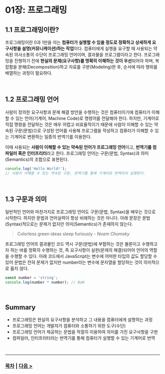# 01장: 프로그래밍

## 1.1 프로그래밍이란?
프로그래밍이란 0과 1만을 아는 **컴퓨터가 실행할 수 있을 정도로 정확하고 상세하게 요구사항을 설명(커뮤니케이션)하는 작업**이다. 컴퓨터에게 실행을 요구할 때 사용되는 약속된 의사소통의 수단이 프로그래밍 언어이며, 결과물을 프로그램이라고 한다. 프로그래밍을 진행하기 전에 **현실의 문제(요구사항)를 명확히 이해하는 것이 우선**되어야 하며, 복잡함을 분해(Decomposition)하고 자료를 구분(Modeling)한 후, 순서에 따라 행위를 배열하는 과정이 필요하다.

<br>

## 1.2 프로그래밍 언어
사람이 정의한 요구사항과 문제 해결 방안을 수행하는 것은 컴퓨터이기에 컴퓨터가 이해할 수 있는 언어(기계어, Machine Code)로 명령어를 전달해야 한다. 하지만, 기계어로 직접 명령을 전달하는 것은 매우 어렵고 비효율적이기 때문에 사람이 이해할 수 있는 약속된 구문(문법)으로 구성된 언어를 사용해 프로그램을 작성하고 컴퓨터가 이해할 수 있는 기계어로 변환하는 일종의 번역기를 이용한다.

이때 사용되는 **사람이 이해할 수 있는 약속된 언어가 프로그래밍 언어**이고, **번역기를 컴파일러 혹은 인터프리터**라고 한다. 프로그래밍 언어는 구문(문법, Syntax)과 의미(Semantics)의 조합으로 표현된다.
```js
console.log('Hello World!');
// 사람이 이해할 수 있는 약속된 구문, 번역기를 통해 기계어로 번역되어 실행된다.
```

<br>

## 1.3 구문과 의미
일반적인 언어와 마찬가지로 프로그래밍 언어도 구문(문법, Syntax)을 배우는 것으로 시작한다. 하지만 문법과 언어실력이 항상 비례하는 것은 아니다. 아래 문장은 문법(Syntax)적으로는 문제가 없지만 의미(Semantics)가 존재하지 않는다.
> Colorless green ideas sleep furiously - _Noam Chomsky_

프로그래밍 언어의 결과물인 코드 역시 구문(문법)에 부합하는 것은 물론이고 수행하고자 하는 바를 정확히 수행하는 것, 즉 요구사항이 실현(문제의 해결)되어야 언어의 역할을 수행할 수 있다. 아래 코드에서 JavaScript는 변수에 어떠한 타입의 값도 할당할 수 있어 문법은 전혀 문제가 없지만 number라는 변수에 문자열을 할당하는 것이 의미적으로 옳지 않다.
```js
const number = 'string';
console.log(number * number); // NaN
```

<br>

## Summary
- 프로그래밍은 현실의 요구사항을 분석하고 그 내용을 컴퓨터에게 설명하는 과정
- 프로그래밍 언어는 개발자가 컴퓨터와 소통하기 위한 도구(수단)
- 프로그래밍 언어가 제공하는 문법을 적절히 이용하여 의미를 가진 요구사항을 구현
- 컴파일러, 인터프리터라는 번역기를 통해 컴퓨터가 실행할 수 있는 기계어로 번역

<br>

-----
### [목차](../README.md) | [다음 >](Chapter2.md)